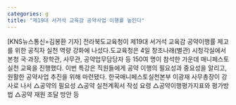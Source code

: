 ```yaml
---
categories: g
title: "제19대 서거석 교육감 공약사업 이행률 높인다"
---
```

[KNS뉴스통신=김봉환 기자] 전라북도교육청이 제19대 서거석 교육감 공약이행률 제고를 위한 공직자 실천 역량 강화에 나섰다.도교육청은 4일 창조나래(별관) 시청각실에서 본청 국·과장, 장학관, 사무관, 공약업무담당자 등 150여 명이 참석한 가운데 매니페스토 실천 교육을 진행했다. 이번 특강은 직원들에게 공약 이행의 필요성과 중요성을 알리고, 원활한 공약사업 추진을 위해 마련됐다. 한국매니페스토실천본부 이광재 사무총장이 강사로 나서 △공약의 필요성 △공약 실천계획서 작성 요령 △공약이행평가지표와 평가방법 △공약 재원 조달 방안 등